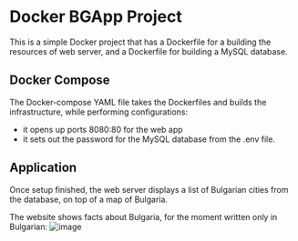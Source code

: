 # Docker BGApp Project
This is a simple Docker project that has a Dockerfile for a building the resources of web server, and a Dockerfile for building a MySQL database. 

## Docker Compose
The Docker-compose YAML file takes the Dockerfiles and builds the infrastructure, while performing configurations:
- it opens up ports 8080:80 for the web app
- it sets out the password for the MySQL database from the .env file.

## Application
Once setup finished, the web server displays a list of Bulgarian cities from the database, on top of a map of Bulgaria.  

The website shows facts about Bulgaria, for the moment written only in Bulgarian:
![image](https://github.com/user-attachments/assets/0439f11a-65ef-46fc-a910-5d2eca7736ae)

